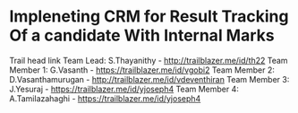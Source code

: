 # Impleneting CRM for Result Tracking Of a candidate With Internal Marks
Trail head link
Team Lead: S.Thayanithy - http://trailblazer.me/id/th22 
Team Member 1: G.Vasanth - https://trailblazer.me/id/vgobi2 
Team Member 2: D.Vasanthamurugan - http://trailblazer.me/id/vdeventhiran 
Team Member 3: J.Yesuraj - https://trailblazer.me/id/yjoseph4 
Team Member 4: A.Tamilazahaghi - https://trailblazer.me/id/yjoseph4 
